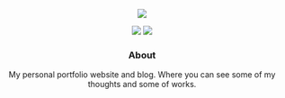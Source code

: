 <p align="center"><img src="https://i.imgur.com/584IP1m.jpg"></p>
<p align="center">
<a href="https://haris.tech"><img src="https://img.shields.io/badge/-Portfolio-yellowgreen"></a>
<a href="https://diary.haris.tech"><img src="https://img.shields.io/badge/-Blog-brightgreen"></a>
</p>

<h3 align="center">About</h3>
<p align="center">
My personal portfolio website and blog. Where you can see some of my thoughts and some of works.
</p>
